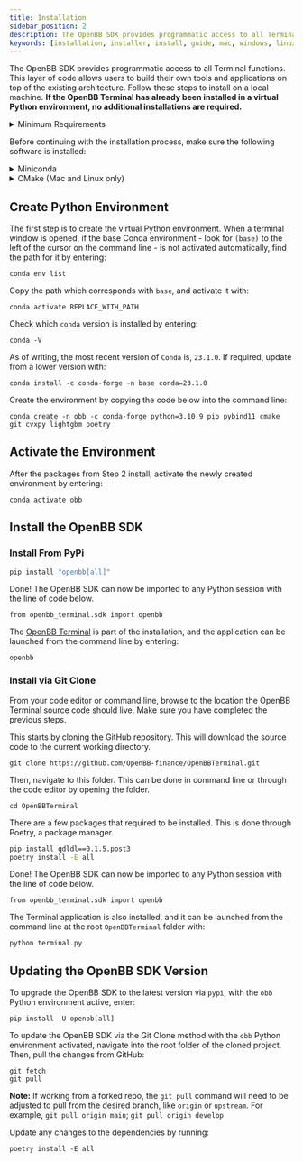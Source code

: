 ```yaml
---
title: Installation
sidebar_position: 2
description: The OpenBB SDK provides programmatic access to all Terminal functions. This layer of code allows users to build their own tools and applications on top of the existing architecture. Follow these steps to install on a local machine.
keywords: [installation, installer, install, guide, mac, windows, linux, python, github, macos, how to, explanation, openbb, sdk, api, pip, pypi,]
---
```

The OpenBB SDK provides programmatic access to all Terminal functions. This layer of code allows users to build their own tools and applications on top of the existing architecture. Follow these steps to install on a local machine. **If the OpenBB Terminal has already been installed in a virtual Python environment, no additional installations are required.**

<details><summary>Minimum Requirements</summary>

- Windows 10, 
- Modern CPU (made in the last 5 years)
- At least 4GB of RAM
- At least 5GB of free storage
- Internet connection (cable or 4G mobile)

</details>

Before continuing with the installation process, make sure the following software is installed:

<details><summary>Miniconda</summary>
Miniconda is a Python environment and package manager. It is required for installing certain dependencies.

Go [here](https://docs.conda.io/en/latest/miniconda.html#latest-miniconda-installer-links) to find the download for your operating system or use the links below:

- Apple-Silicon Systems: [Miniconda for MacOS](https://repo.anaconda.com/miniconda/Miniconda3-latest-MacOSX-arm64.pkg)
- Intel-based Mac Systems: [Miniconda for MacOS](https://repo.anaconda.com/miniconda/Miniconda3-latest-MacOSX-x86_64.sh)
- Linux and WSL Systems: [Miniconda for Linux](https://repo.anaconda.com/miniconda/Miniconda3-latest-Linux-x86_64.sh)
- Raspberry PI Systems: [Miniconda for Raspberry PI](https://repo.anaconda.com/miniconda/Miniconda3-latest-Linux-aarch64.sh)
- Windows Systems: [Miniconda for Windows](https://repo.anaconda.com/miniconda/Miniconda3-latest-Windows-x86_64.exe)


**NOTE for Apple Silicon Users:** Install Rosetta from the command line: `softwareupdate --install-rosetta`

**NOTE for Windows users:** Install/update Microsoft C++ Build Tools from [here](https://visualstudio.microsoft.com/visual-cpp-build-tools/).
</details>

<details><summary>CMake (Mac and Linux only)</summary>

If you have a **MacBook**, check if homebrew is installed by running `brew --version`

If Homebrew is not installed, run:

```bash
/bin/bash -c "$(curl -fsSL https://raw.githubusercontent.com/Homebrew/install/HEAD/install.sh)"
brew install cmake
brew install gcc
```

If Homebrew is already installed:

```bash
brew install cmake
brew install gcc
```

If you have a **Linux** computer, use the following script:

```bash
sudo apt update && sudo apt upgrade
sudo apt install -y gcc cmake
```
</details>

## Create Python Environment

The first step is to create the virtual Python environment. When a terminal window is opened, if the base Conda environment - look for `(base)` to the left of the cursor on the command line - is not activated automatically, find the path for it by entering:

```console
conda env list
```

Copy the path which corresponds with `base`, and activate it with:

```console
conda activate REPLACE_WITH_PATH
```

Check which `conda` version is installed by entering:

```console
conda -V
```

As of writing, the most recent version of `Conda` is, `23.1.0`. If required, update from a lower version with:

```console
conda install -c conda-forge -n base conda=23.1.0
```

Create the environment by copying the code below into the command line:

```console
conda create -n obb -c conda-forge python=3.10.9 pip pybind11 cmake git cvxpy lightgbm poetry
```

## Activate the Environment

After the packages from Step 2 install, activate the newly created environment by entering:

```console
conda activate obb
```

## Install the OpenBB SDK

### Install From PyPi

```bash
pip install "openbb[all]"
```

Done! The OpenBB SDK can now be imported to any Python session with the line of code below.

```console
from openbb_terminal.sdk import openbb
```

The [OpenBB Terminal](https://docs.openbb.co/terminal) is part of the installation, and the application can be launched from the command line by entering:

```console
openbb
```

### Install via Git Clone

From your code editor or command line, browse to the location the OpenBB Terminal source code should live. Make sure you have completed the previous steps.

This starts by cloning the GitHub repository. This will download the source code to the current working directory.

```console
git clone https://github.com/OpenBB-finance/OpenBBTerminal.git
```

Then, navigate to this folder. This can be done in command line or through the code editor by opening the folder.

```console
cd OpenBBTerminal
```

There are a few packages that required to be installed. This is done through Poetry, a package manager.

```bash
pip install qdldl==0.1.5.post3
poetry install -E all
```

Done! The OpenBB SDK can now be imported to any Python session with the line of code below.

```console
from openbb_terminal.sdk import openbb
```

The Terminal application is also installed, and it can be launched from the command line at the root `OpenBBTerminal` folder with:

```console
python terminal.py
```

## Updating the OpenBB SDK Version

To upgrade the OpenBB SDK to the latest version via `pypi`, with the `obb` Python environment active, enter:

```console
pip install -U openbb[all]
```

To update the OpenBB SDK via the Git Clone method with the `obb` Python environment activated, navigate into the root folder of the cloned project. Then, pull the changes from GitHub:

```console
git fetch
git pull
```

**Note:** If working from a forked repo, the `git pull` command will need to be adjusted to pull from the desired branch, like `origin` or `upstream`. For example, `git pull origin main`; `git pull origin develop`

Update any changes to the dependencies by running:

```console
poetry install -E all
```
